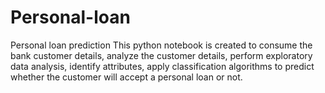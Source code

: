 # Personal-loan
Personal loan prediction
This python notebook is created to consume the bank customer details, analyze the customer details, perform exploratory data analysis, identify attributes, apply classification algorithms to predict whether the customer will accept a personal loan or not. 
